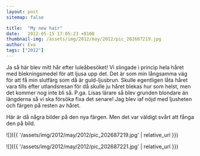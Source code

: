 ```yaml
---
layout: post
sitemap: false

title:  "My new hair"
date:   2012-05-15 17:05:23 +0100
thumbnail-img: /assets/img/2012/may/2012/pic_202687219.jpg
author: Eva
tags: ["2012"]
---
```


Ja så här blev mitt hår efter luleåbesöket! Vi slingade i princip hela håret med blekningsmedel för att ljusa upp det. Det är som min långsamma väg för att få min slutfärg som då är guld-ljusbrun. Skulle egentligen låta  håret vara tills efter utlandsresan för då skulle ju håret blekas hur som helst, men det kommer nog inte bli så. P.ga. Lisas lärare så blev grunden blondare än längderna så vi ska försöka fixa det senare! Jag blev iaf nöjd med ljusheten och färgen på resten av håret. 

Här är då några bilder på den nya färgen. Men det var väldigt svårt att fånga den på bild.

![]({{ '/assets/img/2012/may/2012/pic_202687219.jpg'  | relative_url }})

![]({{ '/assets/img/2012/may/2012/pic_202687221.jpg'  | relative_url }})

